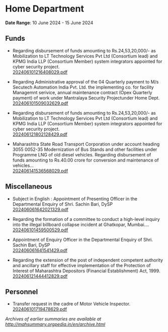 # Home Department

**Date Range**: 10 June 2024 - 15 June 2024


## Funds
- Regarding disbursement of funds amounting to Rs.24,53,20,000/- as Mobilization to LT Technology Services Pvt Ltd (Consortium lead) and KPMG India LLP (Consortium Member) system integrators appointed for cyber security project.\
  [202406101216408029.pdf](https://gr.maharashtra.gov.in/Site/Upload/Government%20Resolutions/English/202406101216408029.pdf)

- Regarding Administrative approval of the 04 Quarterly payment to M/s Secutech Automation India Pvt. Ltd. the implementing co. for facility Managemnt serivice, annual maintenance contract (Opex Quarterly payment) of work under Mantralaya Security Projectunder Home Dept.\
  [202406101509032629.pdf](https://gr.maharashtra.gov.in/Site/Upload/Government%20Resolutions/English/202406101509032629.pdf)

- Regarding disbursement of funds amounting to Rs.24,53,20,000/- as Mobilization to LT Technology Services Pvt Ltd (Consortium lead) and KPMG India LLP (Consortium Member) system integrators appointed for cyber security project.\
  [202406121802128429.pdf](https://gr.maharashtra.gov.in/Site/Upload/Government%20Resolutions/English/202406121802128429.pdf)

- Maharashtra State Road Transport Corporation under account heading 3055 0052-35 Modernization of Bus Stands and other facilities under Programme LNG of old diesel vehicles. Regarding disbursement of funds amounting to Rs.40.00 crore for conversion and maintenance of vehicles...\
  [202406141536568029.pdf](https://gr.maharashtra.gov.in/Site/Upload/Government%20Resolutions/English/202406141536568029.pdf)

## Miscellaneous
- Subject in English : Appointment of Presenting Officer in the Departmental Enquiry of Shri. Sachin Bari, DySP\
  [202406061642021329.pdf](https://gr.maharashtra.gov.in/Site/Upload/Government%20Resolutions/English/202406061642021329.pdf)

- Regarding the formation of a committee to conduct a high-level inquiry into the illegal billboard collapse incident at Ghatkopar, Mumbai....\
  [202406101459500529.pdf](https://gr.maharashtra.gov.in/Site/Upload/Government%20Resolutions/English/202406101459500529.pdf)

- Appointment of Enquiry Officer in the Departmental Enquiry of Shri. Sachin Bari, DySP\
  [202406061641541429.pdf](https://gr.maharashtra.gov.in/Site/Upload/Government%20Resolutions/English/202406061641541429.pdf)

- Regarding the extension of the post of independent competent authority and ancillary staff for effective implementation of the Protection of Interest of Maharashtra Depositors (Financial Establishment) Act, 1999.\
  [202406121444412829.pdf](https://gr.maharashtra.gov.in/Site/Upload/Government%20Resolutions/English/202406121444412829.pdf)

## Personnel
- Transfer request in the cadre of Motor Vehicle Inspector.\
  [202406101719478629.pdf](https://gr.maharashtra.gov.in/Site/Upload/Government%20Resolutions/English/202406101719478629.pdf)


*Archives of earlier summaries are available at http://mahsummary.orgpedia.in/en/archive.html*
